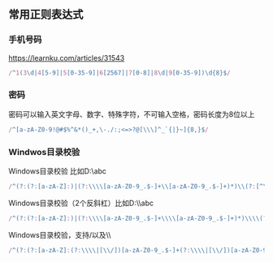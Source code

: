 ## 常用正则表达式

### 手机号码

https://learnku.com/articles/31543

```js
/^1(3\d|4[5-9]|5[0-35-9]|6[2567]|7[0-8]|8\d|9[0-35-9])\d{8}$/
```

### 密码

密码可以输入英文字母、数字、特殊字符，不可输入空格，密码长度为8位以上

```js
/^[a-zA-Z0-9!@#$%^&*()_+,\-./:;<=>?@[\\\]^_`{|}~]{8,}$/
```



### Windwos目录校验

Windows目录校验 比如D:\abc

```js
/^(?:(?:[a-zA-Z]:)|(?:\\\\[a-zA-Z0-9_.$-]+\\[a-zA-Z0-9_.$-]+)*)\\(?:[^\\/:*?"<>|\r\n]+\\)*[^\\/:*?"<>|\r\n]*$/
```

Windows目录校验（2个反斜杠）比如D:\\\abc

```js
/^(?:(?:[a-zA-Z]:)|(?:\\\\[a-zA-Z0-9_.$-]+\\\\[a-zA-Z0-9_.$-]+)*)\\\\(?:[^\\\\/:*?"<>|\r\n]+\\\\)*[^\\\\/:*?"<>|\r\n]*$/
```

Windows目录校验，支持/以及\\\

```js
/^(?:(?:[a-zA-Z]:(?:\\\\|[\\/])[a-zA-Z0-9_.$-]+(?:\\\\|[\\/])[a-zA-Z0-9_.$-]+)*(?:\\\\|[\\/]?)?(?:[^\\\\/:*?"<>|\r\n]+(?:\\\\|[\\/]?)?)*$/
```

